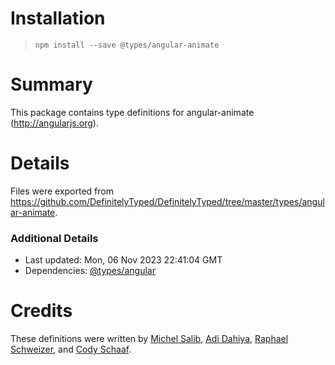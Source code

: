 # Installation
> `npm install --save @types/angular-animate`

# Summary
This package contains type definitions for angular-animate (http://angularjs.org).

# Details
Files were exported from https://github.com/DefinitelyTyped/DefinitelyTyped/tree/master/types/angular-animate.

### Additional Details
 * Last updated: Mon, 06 Nov 2023 22:41:04 GMT
 * Dependencies: [@types/angular](https://npmjs.com/package/@types/angular)

# Credits
These definitions were written by [Michel Salib](https://github.com/michelsalib), [Adi Dahiya](https://github.com/adidahiya), [Raphael Schweizer](https://github.com/rasch), and [Cody Schaaf](https://github.com/codyschaaf).
